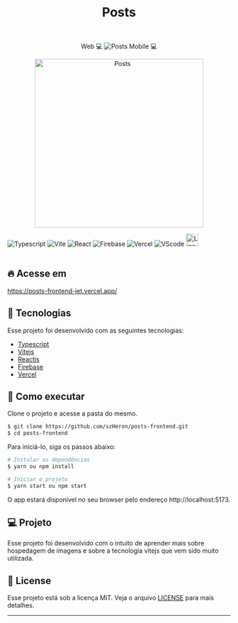<div align="center">
  <h1> Posts </h1>
</div>
<br/>
<p align="center">
    Web 💻
    <img src="https://res.cloudinary.com/dx30jwecr/image/upload/v1676139672/Main/Captura_de_tela_2023-02-11_152014_c2itop.png" alt="Posts" border="0"/>
    Mobile 💻
</p>

<p align="center">
    <img height="380px" src="https://res.cloudinary.com/dx30jwecr/image/upload/v1676139854/Main/Screenshot_2023-02-11-14-13-29-499_com.android.chrome_b5zbba.jpg" alt="Posts" border="0"/>
</p>

<div align="flex-start">
  <img src="https://img.shields.io/badge/typescript-%23323330.svg?style=for-the-badge&logo=typescript&logoColor=blue" alt="Typescript"/>
  
  <img src="https://img.shields.io/badge/vite-%23323330.svg?style=for-the-badge&logo=vite&logoColor=white" alt="Vite"/>

  <img src="https://img.shields.io/badge/react-%23323330.svg?style=for-the-badge&logo=react&logoColor=%2361DAFB" alt="React"/>

  <img src="https://img.shields.io/badge/firebase-%23323330.svg?style=for-the-badge&logo=firebase" alt="Firebase"/>

  <img src="https://img.shields.io/badge/vercel-%23323330.svg?style=for-the-badge&logo=vercel&logoColor=white" alt="Vercel"/>

  <img src="https://img.shields.io/badge/Visual%20Studio%20Code-%23323330.svg?style=for-the-badge&logo=visual-studio-code&logoColor=blue" alt="VScode"/>

  <img height=28 src="https://img.shields.io/badge/license-MIT-blue" alt="License">
</div>

<br>

## 🔥 Acesse em

https://posts-frontend-jet.vercel.app/

## 🧪 Tecnologias

Esse projeto foi desenvolvido com as seguintes tecnologias:

- [Typescript](https://www.typescriptlang.org/)
- [Vitejs](https://vitejs.dev/)
- [Reactjs](https://pt-br.reactjs.org/)
- [Firebase](https://firebase.google.com/)
- [Vercel](https://vercel.com/)

## 🚀 Como executar

Clone o projeto e acesse a pasta do mesmo.

```bash
$ git clone https://github.com/szHeron/posts-frontend.git
$ cd posts-frontend
```

Para iniciá-lo, siga os passos abaixo:

```bash
# Instalar as dependências
$ yarn ou npm install

# Iniciar o projeto
$ yarn start ou npm start
```

O app estará disponível no seu browser pelo endereço http://localhost:5173.

## 💻 Projeto

Esse projeto foi desenvolvido com o intuito de aprender mais sobre hospedagem de imagens e sobre a tecnologia vitejs que vem sido muito utilizada.

## 📝 License

Esse projeto está sob a licença MIT. Veja o arquivo [LICENSE](LICENSE.md) para mais detalhes.

---
